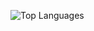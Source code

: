 <!--- !![Alberta's github stats](https://github-readme-stats.vercel.app/api?username=Alyeko&show_icons=true&theme=vue&count_private=true) !--->

![Top Languages](https://github-readme-stats.vercel.app/api/top-langs/?username=Alyeko&theme=vue)

<!--- ![](https://komarev.com/ghpvc/?username=Alyeko&color=943ECF) !--->
